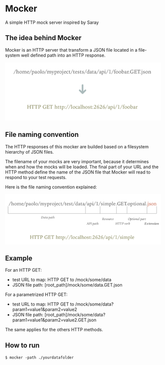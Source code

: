 # Mocker
A simple HTTP mock server inspired by Saray

## The idea behind Mocker

Mocker is an HTTP server that transform a JSON file located in a file-system well defined path
into an HTTP response.

![The idea behind mocker](./docs/images/idea_behind.png)

## File naming convention

The HTTP responses of this mocker are builded based on a filesystem hierarchy of JSON files.

The filename of your mocks are very important, because it determines when and how the mocks will be loaded.
The final part of your URL and the HTTP method define the name of the JSON file that Mocker will read to respond to your test requests.

Here is the file naming convention explained:

![File naming convention](./docs/images/file_naming_convention.png)

## Example

For an HTTP GET:

- test URL to map: HTTP GET to /mock/some/data
- JSON file path: [root_path]/mock/some/data.GET.json

For a parametrized HTTP GET:

- test URL to map: HTTP GET to /mock/some/data?param1=value1&param2=value2
- JSON file path: [root_path]/mock/some/data?param1=value1&param2=value2.GET.json

The same applies for the others HTTP methods.

## How to run

`$ mocker -path ./yourdatafolder`
